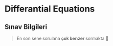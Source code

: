 # Differantial Equations <!-- omit in toc -->

## Sınav Bilgileri

> En son sene sorulana **çok benzer** sormakta 🌝
